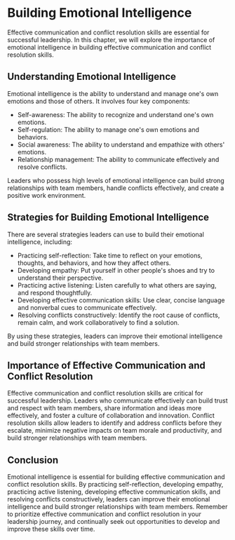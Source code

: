 Building Emotional Intelligence
=================================================================================

Effective communication and conflict resolution skills are essential for successful leadership. In this chapter, we will explore the importance of emotional intelligence in building effective communication and conflict resolution skills.

Understanding Emotional Intelligence
------------------------------------

Emotional intelligence is the ability to understand and manage one's own emotions and those of others. It involves four key components:

* Self-awareness: The ability to recognize and understand one's own emotions.
* Self-regulation: The ability to manage one's own emotions and behaviors.
* Social awareness: The ability to understand and empathize with others' emotions.
* Relationship management: The ability to communicate effectively and resolve conflicts.

Leaders who possess high levels of emotional intelligence can build strong relationships with team members, handle conflicts effectively, and create a positive work environment.

Strategies for Building Emotional Intelligence
----------------------------------------------

There are several strategies leaders can use to build their emotional intelligence, including:

* Practicing self-reflection: Take time to reflect on your emotions, thoughts, and behaviors, and how they affect others.
* Developing empathy: Put yourself in other people's shoes and try to understand their perspective.
* Practicing active listening: Listen carefully to what others are saying, and respond thoughtfully.
* Developing effective communication skills: Use clear, concise language and nonverbal cues to communicate effectively.
* Resolving conflicts constructively: Identify the root cause of conflicts, remain calm, and work collaboratively to find a solution.

By using these strategies, leaders can improve their emotional intelligence and build stronger relationships with team members.

Importance of Effective Communication and Conflict Resolution
-------------------------------------------------------------

Effective communication and conflict resolution skills are critical for successful leadership. Leaders who communicate effectively can build trust and respect with team members, share information and ideas more effectively, and foster a culture of collaboration and innovation. Conflict resolution skills allow leaders to identify and address conflicts before they escalate, minimize negative impacts on team morale and productivity, and build stronger relationships with team members.

Conclusion
----------

Emotional intelligence is essential for building effective communication and conflict resolution skills. By practicing self-reflection, developing empathy, practicing active listening, developing effective communication skills, and resolving conflicts constructively, leaders can improve their emotional intelligence and build stronger relationships with team members. Remember to prioritize effective communication and conflict resolution in your leadership journey, and continually seek out opportunities to develop and improve these skills over time.
